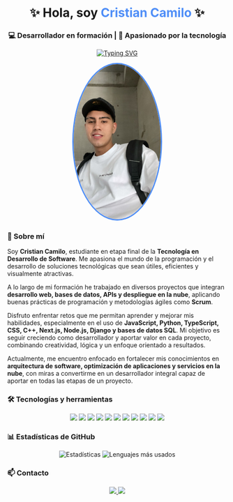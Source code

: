<!-- Encabezado interactivo -->
<h1 align="center">✨ Hola, soy <span style="color:#4F8EF7">Cristian Camilo</span> ✨</h1>
<h3 align="center">
  💻 Desarrollador en formación | 🚀 Apasionado por la tecnología
</h3>

<!-- Texto animado -->
<p align="center">
  <a href="https://git.io/typing-svg">
    <img src="https://readme-typing-svg.demolab.com?font=Fira+Code&size=22&pause=1000&color=4F8EF7&center=true&vCenter=true&width=500&lines=Desarrollador+Web;Apasionado+por+la+tecnolog%C3%ADa;En+constante+aprendizaje" alt="Typing SVG" />
  </a>
</p>

<!-- Imagen personal -->
<p align="center">
  <img src="FOTO CAMILO.jpg" alt="Cristian Camilo" width="200" style="border-radius: 50%; border: 3px solid #4F8EF7;" />
</p>


### 🚀 Sobre mí
Soy **Cristian Camilo**, estudiante en etapa final de la **Tecnología en Desarrollo de Software**. Me apasiona el mundo de la programación y el desarrollo de soluciones tecnológicas que sean útiles, eficientes y visualmente atractivas.  

A lo largo de mi formación he trabajado en diversos proyectos que integran **desarrollo web, bases de datos, APIs y despliegue en la nube**, aplicando buenas prácticas de programación y metodologías ágiles como **Scrum**.  

Disfruto enfrentar retos que me permitan aprender y mejorar mis habilidades, especialmente en el uso de **JavaScript, Python, TypeScript, CSS, C++, Next.js, Node.js, Django y bases de datos SQL**. Mi objetivo es seguir creciendo como desarrollador y aportar valor en cada proyecto, combinando creatividad, lógica y un enfoque orientado a resultados.  

Actualmente, me encuentro enfocado en fortalecer mis conocimientos en **arquitectura de software, optimización de aplicaciones y servicios en la nube**, con miras a convertirme en un desarrollador integral capaz de aportar en todas las etapas de un proyecto.



### 🛠️ Tecnologías y herramientas
<p align="center">
  <!-- Lenguajes -->
  <img src="https://img.shields.io/badge/HTML5-E34F26?style=for-the-badge&logo=html5&logoColor=white"/>
  <img src="https://img.shields.io/badge/CSS3-1572B6?style=for-the-badge&logo=css3&logoColor=white"/>
  <img src="https://img.shields.io/badge/JavaScript-F7DF1E?style=for-the-badge&logo=javascript&logoColor=black"/>
  <img src="https://img.shields.io/badge/TypeScript-3178C6?style=for-the-badge&logo=typescript&logoColor=white"/>
  
  <!-- Frameworks -->
  <img src="https://img.shields.io/badge/Next.js-000000?style=for-the-badge&logo=nextdotjs&logoColor=white"/>
  <img src="https://img.shields.io/badge/Node.js-339933?style=for-the-badge&logo=nodedotjs&logoColor=white"/>
  <img src="https://img.shields.io/badge/Django-092E20?style=for-the-badge&logo=django&logoColor=white"/>

  <!-- Bases de datos -->
  <img src="https://img.shields.io/badge/MySQL-005C84?style=for-the-badge&logo=mysql&logoColor=white"/>
  <img src="https://img.shields.io/badge/PostgreSQL-316192?style=for-the-badge&logo=postgresql&logoColor=white"/>

  <!-- Otros -->
  <img src="https://img.shields.io/badge/AWS-232F3E?style=for-the-badge&logo=amazonaws&logoColor=white"/>
  <img src="https://img.shields.io/badge/Docker-2496ED?style=for-the-badge&logo=docker&logoColor=white"/>
</p>



### 📊 Estadísticas de GitHub
<p align="center">
  <img src="https://github-readme-stats.vercel.app/api?username=09Camiloinge&show_icons=true&theme=tokyonight" alt="Estadísticas"/>
  <img src="https://github-readme-stats.vercel.app/api/top-langs/?username=09Camiloinge&layout=compact&theme=tokyonight" alt="Lenguajes más usados"/>
</p>


### 📫 Contacto
<p align="center">
  <a href="mailto:cristiangaravitop@gmail.com" target="_blank" rel="noopener noreferrer">
    <img src="https://img.shields.io/badge/Correo-D14836?style=for-the-badge&logo=gmail&logoColor=white"/>
  </a>
  <a href="https://www.linkedin.com/in/camilo-pardo-42b781358/" target="_blank" rel="noopener noreferrer">
    <img src="https://img.shields.io/badge/LinkedIn-0e76a8?style=for-the-badge&logo=linkedin&logoColor=white"/>
  </a>
</p>

